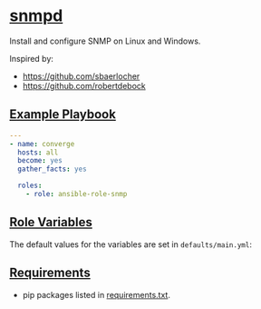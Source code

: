 # [snmpd](#snmpd)

Install and configure SNMP on Linux and Windows.

Inspired by:
  * https://github.com/sbaerlocher 
  * https://github.com/robertdebock

## [Example Playbook](#example-playbook)

```yaml
---
- name: converge
  hosts: all
  become: yes
  gather_facts: yes

  roles:
    - role: ansible-role-snmp
```

## [Role Variables](#role-variables)

The default values for the variables are set in `defaults/main.yml`:
## [Requirements](#requirements)

- pip packages listed in [requirements.txt](https://github.com/kbcz1989/ansible-role-snmp/blob/master/requirements.txt).

